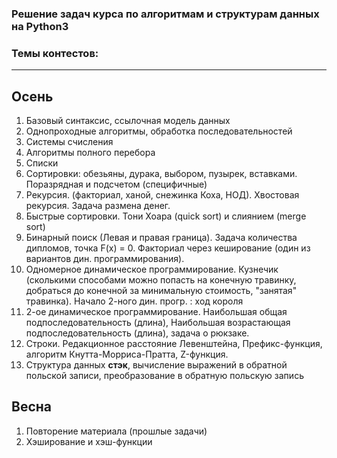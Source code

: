 ### Решение задач курса по алгоритмам и структурам данных на Python3

### **Темы контестов**:

------------------------------------------------------

## **Осень**
1. Базовый синтаксис, ссылочная модель данных
2. Однопроходные алгоритмы, обработка последовательностей
3. Системы счисления
4. Алгоритмы полного перебора
5. Списки
6. Сортировки: обезьяны, дурака, выбором, пузырек, вставками. Поразрядная и подсчетом (специфичные)
7. Рекурсия. (факториал, ханой, снежинка Коха, НОД). Хвостовая рекурсия. Задача размена денег.
8. Быстрые сортировки. Тони Хоара (quick sort) и слиянием (merge sort)
9. Бинарный поиск (Левая и правая граница). Задача количества дипломов, точка F(x) = 0. 
Факториал через кеширование (один из вариантов дин. программирования).
10. Одномерное динамическое программирование. Кузнечик (сколькими способами можно попасть на конечную травинку,
добраться до конечной за минимальную стоимость, "занятая" травинка). Начало 2-ного дин. прогр. : ход короля
11. 2-ое динамическое программирование. Наибольшая общая подпоследовательность (длина), Наибольшая возрастающая 
подпоследовательность (длина), задача о рюкзаке.
12. Строки. Редакционное расстояние Левенштейна, Префикс-функция, алгоритм Кнутта-Морриса-Пратта, Z-функция.
13. Структура данных **стэк**, вычисление выражений в обратной польской записи, преобразование в обратную 
польскую запись

## **Весна**
1. Повторение материала (прошлые задачи)
2. Хэширование и хэш-функции